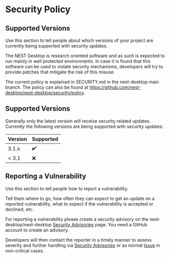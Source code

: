 # Security Policy

## Supported Versions

Use this section to tell people about which versions of your project are
currently being supported with security updates.

The NEST Desktop is research oriented software and as such is expected to
run mainly in well protected environments. In case it is found that this
software can be used to violate security mechanisms, developers will try to
provide patches that mitigate the risk of this misuse.

The current policy is explained in SECURITY.md in the nest-desktop main branch.
The policy can also be found at <https://github.com/nest-desktop/nest-desktop/security/policy>.

## Supported Versions

Generally only the latest version will receive security related updates.
Currently the following versions are being supported with security updates:

| Version | Supported          |
| ------- | ------------------ |
| 3.1.x   | :heavy_check_mark: |
| < 3.1   | :x:                |

## Reporting a Vulnerability

Use this section to tell people how to report a vulnerability.

Tell them where to go, how often they can expect to get an update on a
reported vulnerability, what to expect if the vulnerability is accepted or
declined, etc.

For reporting a vulnerability please create a security advisory on the
nest-desktop/nest-desktop [Security
Advisories](https://github.com/nest-desktop/nest-desktop/security/advisories)
page.
You need a GitHub account to create an advisory.

Developers will then contact the reporter in a timely manner to assess
severity and further handling via [Security
Advisories](https://github.com/nest-desktop/nest-desktop/security/advisories)
or as normal [Issue](https://github.com/nest-desktop/nest-desktop/issues) in
non-critical cases.
